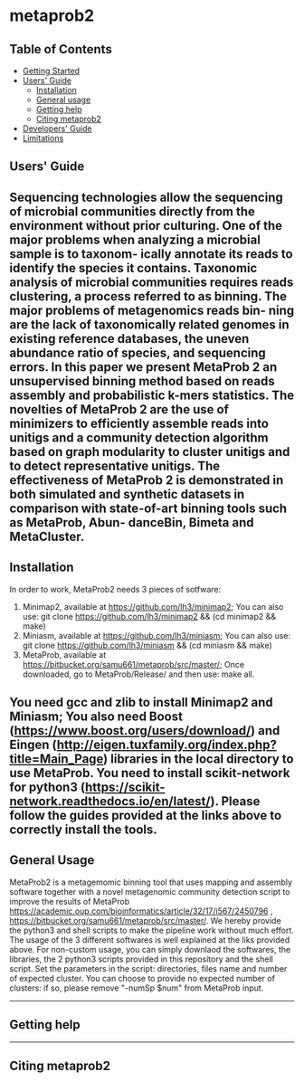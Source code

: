 # metaprob2


## Table of Contents

- [Getting Started](#started)
- [Users' Guide](#uguide)
  - [Installation](#install)
  - [General usage](#general)
  - [Getting help](#help)
  - [Citing metaprob2](#cite)
- [Developers' Guide](#dguide)
- [Limitations](#limit)

## <a name="uguide"></a>Users' Guide
Sequencing technologies allow the sequencing of microbial communities directly from the environment without prior culturing. One of the major problems when analyzing a microbial sample is to taxonom- ically annotate its reads to identify the species it contains. Taxonomic analysis of microbial communities requires reads clustering, a process referred to as binning. The major problems of metagenomics reads bin- ning are the lack of taxonomically related genomes in existing reference databases, the uneven abundance ratio of species, and sequencing errors. 
In this paper we present MetaProb 2 an unsupervised binning method based on reads assembly and probabilistic k-mers statistics. The novelties of MetaProb 2 are the use of minimizers to efficiently assemble reads into unitigs and a community detection algorithm based on graph modularity to cluster unitigs and to detect representative unitigs. The effectiveness of MetaProb 2 is demonstrated in both simulated and synthetic datasets in comparison with state-of-art binning tools such as MetaProb, Abun- danceBin, Bimeta and MetaCluster.
---

## <a name="install"></a>Installation

In order to work, MetaProb2 needs 3 pieces of sotfware:

1. Minimap2, available  at https://github.com/lh3/minimap2; 
You can also use: git clone https://github.com/lh3/minimap2 && (cd minimap2 && make)
2. Miniasm, available at https://github.com/lh3/miniasm;
You can also use: git clone https://github.com/lh3/miniasm  && (cd miniasm  && make)
3. MetaProb, available at https://bitbucket.org/samu661/metaprob/src/master/;
Once downloaded, go to  MetaProb/Release/ and then use: make all.

You need gcc and zlib to install Minimap2 and Miniasm; You also need Boost (https://www.boost.org/users/download/) and Eingen (http://eigen.tuxfamily.org/index.php?title=Main_Page) libraries in the local directory to use MetaProb. 
You need to install scikit-network for python3 (https://scikit-network.readthedocs.io/en/latest/).
Please follow the guides provided at the links above to correctly install the tools.
---

##  <a name="general"></a>General Usage

MetaProb2 is a metagemomic binning tool that uses mapping and assembly software together with a novel metagenomic community detection script to improve the results of MetaProb https://academic.oup.com/bioinformatics/article/32/17/i567/2450796 , https://bitbucket.org/samu661/metaprob/src/master/. 
We hereby provide the python3 and shell scripts to make the pipeline work without much effort.
The usage of the 3 different softwares is well explained at the liks provided above. For non-custom usage, you can simply downlaod the softwares, the libraries, the 2 python3 scripts provided in this repository and the shell script.
Set the parameters in the script: directories, files name and number of expected cluster. You can choose to provide no expected number of clusters: if so, please remove "-numSp $num" from MetaProb input.


---

## <a name="help"></a>Getting help


---

## <a name="cite"></a>Citing metaprob2
